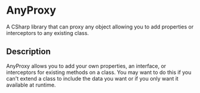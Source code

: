 # AnyProxy
A CSharp library that can proxy any object allowing you to add properties or interceptors to any existing class.

## Description
AnyProxy allows you to add your own properties, an interface, or interceptors for existing methods on a class. 
You may want to do this if you can't extend a class to include the data you want or if you only want it available at runtime.

